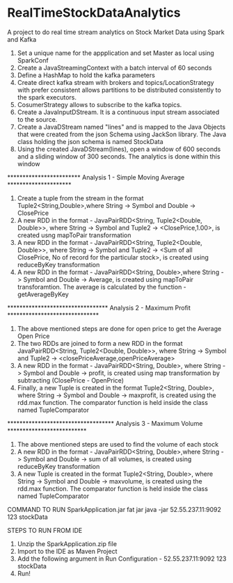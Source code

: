 # RealTimeStockDataAnalytics
A project to do real time stream analytics on Stock Market Data using Spark and Kafka

1) Set a unique name for the appplication and set Master as local using SparkConf
2) Create a JavaStreamingContext with a batch interval of 60 seconds
3) Define a HashMap to hold the kafka parameters
4)  Create direct kafka stream with brokers and topics/LocationStrategy with prefer consistent 
    allows partitions to be distributed consistently to the spark executors.
5) CosumerStrategy allows to subscribe to the kafka topics.
6) Create a JavaInputDStream. It is a continuous input stream associated to the source.
7)  Create a JavaDStream named "lines" and is mapped to the Java Objects that were created from the json Schema using JackSon library.  The Java class holding the json schema is named StockData
8)  Using the created JavaDStream(lines), open a window of 600 seconds and a sliding window of 300 seconds. The analytics is done within this window




************************ Analysis 1 - Simple Moving Average *********************
1) Create a tuple from the stream in the format Tuple2<String,Double>,where String -> Symbol and Double -> ClosePrice
2) A new RDD in the format - JavaPairRDD<String, Tuple2<Double, Double>>, where String -> Symbol and Tuple2 -> <ClosePrice,1.00>,
is created usng mapToPair transformation
3) A new RDD in the format - JavaPairRDD<String, Tuple2<Double, Double>>, where String -> Symbol and Tuple2 ->  <Sum of all ClosePrice, No of record for the particular stock>, is created using reduceByKey transformation
4) A new RDD in the format - JavaPairRDD<String, Double>,where String -> Symbol and Double -> Average, is created using mapToPair transforamtion. The average is calculated by the function - getAverageByKey





********************************* Analysis 2 - Maximum Profit ******************************
1) The above mentioned steps are done for open price to get the Average Open Price
2) The two RDDs are joined to form a new RDD in the format JavaPairRDD<String, Tuple2<Double, Double>>, where String -> Symbol and Tuple2 -> <closePriceAverage,openPriceAverage>
3) A new RDD in the format - JavaPairRDD<String, Double>, where String -> Symbol and Double -> profit, is created using map transformation by subtracting (ClosePrice - OpenPrice)
4) Finally, a new Tuple is created in the format Tuple2<String, Double>, where String -> Symbol and Double -> maxprofit,  is created using the rdd.max function. The comparator function is held inside the class named TupleComparator
	   
*********************************** Analysis 3 - Maximum Volume **************************
1) The above mentioned steps are used to find the volume of each stock
2) A new RDD in the format - JavaPairRDD<String, Double>,where String -> Symbol and Double -> sum of all volumes, is created using reduceByKey transformation
3) A new Tuple is created in the format Tuple2<String, Double>, where String -> Symbol and Double -> maxvolume, is created using the rdd.max function. The comparator function is held inside the class named TupleComparator	   

COMMAND TO RUN SparkApplication.jar fat jar
java -jar <full path of jar file> 52.55.237.11:9092 123 stockData

STEPS TO RUN FROM IDE
1) Unzip the SparkApplication.zip file
2) Import to the IDE as Maven Project 
3) Add the following argument in Run Configuration - 52.55.237.11:9092 123 stockData
4) Run!

